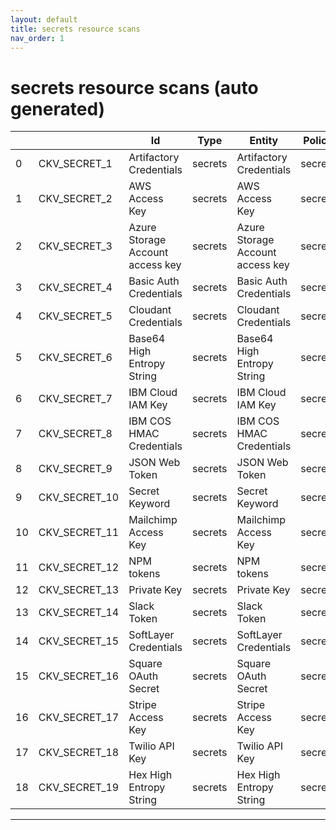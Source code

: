 ```yaml
---
layout: default
title: secrets resource scans
nav_order: 1
---
```


# secrets resource scans (auto generated)

|    |               | Id                               | Type    | Entity                           | Policy   | IaC                                                         |
|----|---------------|----------------------------------|---------|----------------------------------|----------|-------------------------------------------------------------|
|  0 | CKV_SECRET_1  | Artifactory Credentials          | secrets | Artifactory Credentials          | secrets  | https://github.com/bridgecrewio/checkov/tree/master/checkov |
|  1 | CKV_SECRET_2  | AWS Access Key                   | secrets | AWS Access Key                   | secrets  | https://github.com/bridgecrewio/checkov/tree/master/checkov |
|  2 | CKV_SECRET_3  | Azure Storage Account access key | secrets | Azure Storage Account access key | secrets  | https://github.com/bridgecrewio/checkov/tree/master/checkov |
|  3 | CKV_SECRET_4  | Basic Auth Credentials           | secrets | Basic Auth Credentials           | secrets  | https://github.com/bridgecrewio/checkov/tree/master/checkov |
|  4 | CKV_SECRET_5  | Cloudant Credentials             | secrets | Cloudant Credentials             | secrets  | https://github.com/bridgecrewio/checkov/tree/master/checkov |
|  5 | CKV_SECRET_6  | Base64 High Entropy String       | secrets | Base64 High Entropy String       | secrets  | https://github.com/bridgecrewio/checkov/tree/master/checkov |
|  6 | CKV_SECRET_7  | IBM Cloud IAM Key                | secrets | IBM Cloud IAM Key                | secrets  | https://github.com/bridgecrewio/checkov/tree/master/checkov |
|  7 | CKV_SECRET_8  | IBM COS HMAC Credentials         | secrets | IBM COS HMAC Credentials         | secrets  | https://github.com/bridgecrewio/checkov/tree/master/checkov |
|  8 | CKV_SECRET_9  | JSON Web Token                   | secrets | JSON Web Token                   | secrets  | https://github.com/bridgecrewio/checkov/tree/master/checkov |
|  9 | CKV_SECRET_10 | Secret Keyword                   | secrets | Secret Keyword                   | secrets  | https://github.com/bridgecrewio/checkov/tree/master/checkov |
| 10 | CKV_SECRET_11 | Mailchimp Access Key             | secrets | Mailchimp Access Key             | secrets  | https://github.com/bridgecrewio/checkov/tree/master/checkov |
| 11 | CKV_SECRET_12 | NPM tokens                       | secrets | NPM tokens                       | secrets  | https://github.com/bridgecrewio/checkov/tree/master/checkov |
| 12 | CKV_SECRET_13 | Private Key                      | secrets | Private Key                      | secrets  | https://github.com/bridgecrewio/checkov/tree/master/checkov |
| 13 | CKV_SECRET_14 | Slack Token                      | secrets | Slack Token                      | secrets  | https://github.com/bridgecrewio/checkov/tree/master/checkov |
| 14 | CKV_SECRET_15 | SoftLayer Credentials            | secrets | SoftLayer Credentials            | secrets  | https://github.com/bridgecrewio/checkov/tree/master/checkov |
| 15 | CKV_SECRET_16 | Square OAuth Secret              | secrets | Square OAuth Secret              | secrets  | https://github.com/bridgecrewio/checkov/tree/master/checkov |
| 16 | CKV_SECRET_17 | Stripe Access Key                | secrets | Stripe Access Key                | secrets  | https://github.com/bridgecrewio/checkov/tree/master/checkov |
| 17 | CKV_SECRET_18 | Twilio API Key                   | secrets | Twilio API Key                   | secrets  | https://github.com/bridgecrewio/checkov/tree/master/checkov |
| 18 | CKV_SECRET_19 | Hex High Entropy String          | secrets | Hex High Entropy String          | secrets  | https://github.com/bridgecrewio/checkov/tree/master/checkov |


---



